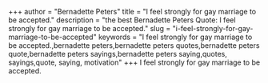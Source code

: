 +++
author = "Bernadette Peters"
title = "I feel strongly for gay marriage to be accepted."
description = "the best Bernadette Peters Quote: I feel strongly for gay marriage to be accepted."
slug = "i-feel-strongly-for-gay-marriage-to-be-accepted"
keywords = "I feel strongly for gay marriage to be accepted.,bernadette peters,bernadette peters quotes,bernadette peters quote,bernadette peters sayings,bernadette peters saying,quotes, sayings,quote, saying, motivation"
+++
I feel strongly for gay marriage to be accepted.
